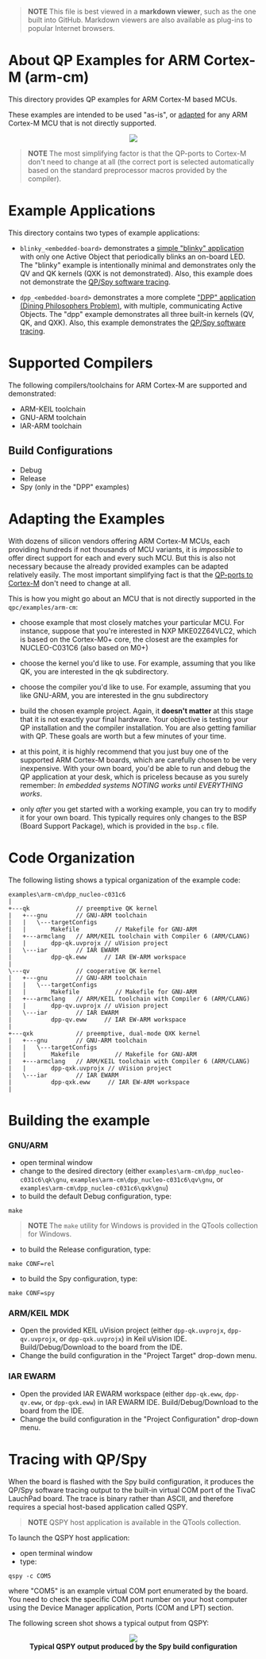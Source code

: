 > **NOTE**
This file is best viewed in a **markdown viewer**, such as the one built into GitHub. Markdown viewers are also available as plug-ins to popular Internet browsers.

# About QP Examples for ARM Cortex-M (arm-cm)
This directory provides QP examples for ARM Cortex-M based MCUs.

These examples are intended to be used "as-is", or [adapted](#adapting-the-examples) for any ARM Cortex-M MCU that is not directly supported.

<p align="center">
<img src="qp_arm-cm.jpg"/>
</p>

> **NOTE**
The most simplifying factor is that the QP-ports to Cortex-M don't need to change at all (the correct port is selected automatically based on the standard preprocessor macros provided by the compiler).

# Example Applications
This directory contains two types of example applications:
- `blinky_<embedded-board>` demonstrates a [simple "blinky" application](https://www.state-machine.com/qpc/tut_blinky.html) with only one Active Object that periodically blinks an on-board LED. The "blinky" example is intentionally minimal and demonstrates only the QV and QK kernels (QXK is not demonstrated). Also, this example does not demonstrate the [QP/Spy software tracing](https://www.state-machine.com/qtools/qpspy.html).

- `dpp_<embedded-board>` demonstrates a more complete ["DPP" application (Dining Philosophers Problem)](https://www.state-machine.com/qpc/tut_dpp.html), with multiple, communicating Active Objects. The "dpp" example demonstrates all three built-in kernels (QV, QK, and QXK). Also, this example demonstrates the [QP/Spy software tracing](https://www.state-machine.com/qtools/qpspy.html).

# Supported Compilers
The following compilers/toolchains for ARM Cortex-M are supported and demonstrated:
- ARM-KEIL toolchain
- GNU-ARM toolchain
- IAR-ARM toolchain

## Build Configurations
- Debug
- Release
- Spy (only in the "DPP" examples)

# Adapting the Examples
With dozens of silicon vendors offering ARM Cortex-M MCUs, each providing hundreds if not thousands of MCU variants, it is *impossible* to offer direct support for each and every such MCU. But this is also not necessary because the already provided examples can be adapted relatively easily. The most important simplifying fact is that the [QP-ports to Cortex-M](https://www.state-machine.com/qpc/arm-cm.html) don't need to change at all.

This is how you might go about an MCU that is not directly supported in the `qpc/examples/arm-cm`:

- choose example that most closely matches your particular MCU. For instance, suppose that you're interested in NXP MKE02Z64VLC2, which is based on the Cortex-M0+ core, the closest are the examples for NUCLEO-C031C6 (also based on M0+)

- choose the kernel you'd like to use. For example, assuming that you like QK, you are interested in the qk subdirectory.

- choose the compiler you'd like to use. For example, assuming that you like GNU-ARM, you are interested in the gnu subdirectory

- build the chosen example project. Again, it **doesn't matter** at this stage that it is not exactly your final hardware. Your objective is testing your QP installation and the compiler installation. You are also getting familiar with QP. These goals are worth but a few minutes of your time.

- at this point, it is highly recommend that you just buy one of the supported ARM Cortex-M boards, which are carefully chosen to be very inexpensive. With your own board, you'd be able to run and debug the QP application at your desk, which is priceless because as you surely remember: *In embedded systems NOTING works until EVERYTHING works*.

- only *after* you get started with a working example, you can try to modify it for your own board. This typically requires only changes to the BSP (Board Support Package), which is provided in the `bsp.c` file.


# Code Organization
The following listing shows a typical organization of the example code:
```
examples\arm-cm\dpp_nucleo-c031c6
|
+---qk             // preemptive QK kernel
|   +---gnu        // GNU-ARM toolchain
|   |   \---targetConfigs
|   |       Makefile          // Makefile for GNU-ARM
|   +---armclang   // ARM/KEIL toolchain with Compiler 6 (ARM/CLANG)
|   |       dpp-qk.uvprojx // uVision project
|   \---iar        // IAR EWARM
|           dpp-qk.eww     // IAR EW-ARM workspace
|
\---qv             // cooperative QK kernel
|   +---gnu        // GNU-ARM toolchain
|   |   \---targetConfigs
|   |       Makefile          // Makefile for GNU-ARM
|   +---armclang   // ARM/KEIL toolchain with Compiler 6 (ARM/CLANG)
|   |       dpp-qv.uvprojx // uVision project
|   \---iar        // IAR EWARM
|           dpp-qv.eww     // IAR EW-ARM workspace
|
+---qxk            // preemptive, dual-mode QXK kernel
|   +---gnu        // GNU-ARM toolchain
|   |   \---targetConfigs
|   |       Makefile          // Makefile for GNU-ARM
|   +---armclang   // ARM/KEIL toolchain with Compiler 6 (ARM/CLANG)
|   |       dpp-qxk.uvprojx // uVision project
|   \---iar        // IAR EWARM
|           dpp-qxk.eww     // IAR EW-ARM workspace
|
```

# Building the example

### GNU/ARM
- open terminal window
- change to the desired directory (either `examples\arm-cm\dpp_nucleo-c031c6\qk\gnu`, `examples\arm-cm\dpp_nucleo-c031c6\qv\gnu`, or `examples\arm-cm\dpp_nucleo-c031c6\qxk\gnu`)
- to build the default Debug configuration, type:

```
make
```

> **NOTE**
The `make` utility for Windows is provided in the QTools collection for Windows.

- to build the Release configuration, type:

```
make CONF=rel
```

- to build the Spy configuration, type:

```
make CONF=spy
```


### ARM/KEIL MDK
- Open the provided KEIL uVision project (either `dpp-qk.uvprojx`, `dpp-qv.uvprojx`, or `dpp-qxk.uvprojx`)
in Keil uVision IDE. Build/Debug/Download to the board from the IDE.
- Change the build configuration in the "Project Target" drop-down menu.


### IAR EWARM
- Open the provided IAR EWARM workspace (either `dpp-qk.eww`, `dpp-qv.eww`, or `dpp-qxk.eww`)
in IAR EWARM IDE. Build/Debug/Download to the board from the IDE.
- Change the build configuration in the "Project Configuration" drop-down menu.



# Tracing with QP/Spy
When the board is flashed with the Spy build configuration, it produces the QP/Spy software tracing output to the built-in virtual COM port of the TivaC LauchPad board. The trace is binary rather than ASCII, and therefore requires a special host-based application called QSPY.

> **NOTE** QSPY host application is available in the QTools collection.

To launch the QSPY host application:
- open terminal window
- type:

```
qspy -c COM5
```

where "COM5" is an example virtual COM port enumerated by the board. You need to check the specific COM port number on your host computer using the Device Manager application, Ports (COM and LPT) section.


The following screen shot shows a typical output from QSPY:

<p align="center">
<img src="./qspy-output.png"/><br>
<b>Typical QSPY output produced by the Spy build configuration</b>
</p>
